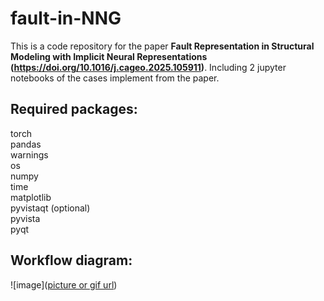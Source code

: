 # fault-in-NNG

This is a code repository for the paper **Fault Representation in Structural Modeling with Implicit Neural Representations (https://doi.org/10.1016/j.cageo.2025.105911)**. Including 2 jupyter notebooks of the cases implement from the paper.

## Required packages:  
torch  
pandas  
warnings  
os  
numpy  
time  
matplotlib  
pyvistaqt (optional)  
pyvista  
pyqt

## Workflow diagram: 
![image]([picture or gif url](https://github.com/Keven-Gao/fault-in-NNG/blob/main/workflow.pdf))
